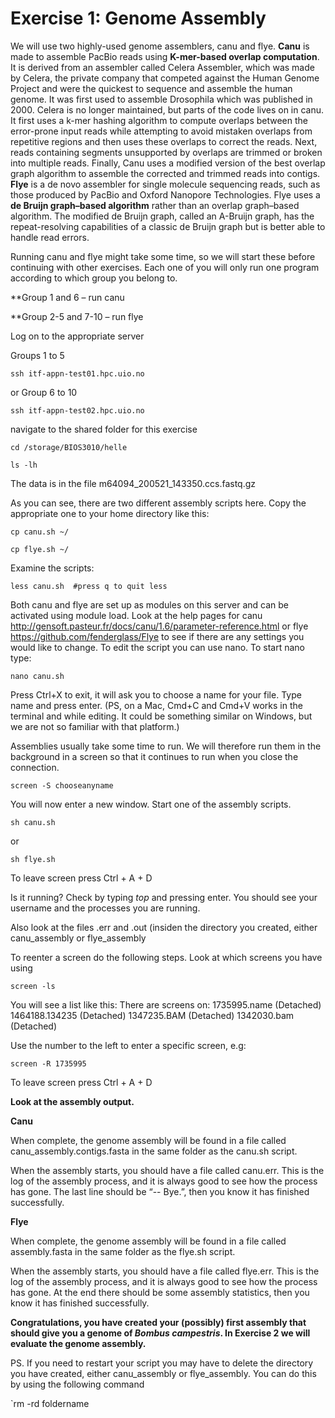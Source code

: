 # Exercise 1: Genome Assembly

We will use two highly-used genome assemblers, canu and flye. **Canu** is made to assemble PacBio reads using **K-mer-based overlap computation**. It is derived from an assembler called Celera Assembler, which was made by Celera, the private company that competed against the Human Genome Project and were the quickest to sequence and assemble the human genome. It was first used to assemble Drosophila which was published in 2000. Celera is no longer maintained, but parts of the code lives on in canu. It first uses a k-mer hashing algorithm to compute overlaps between the error-prone input reads while attempting to avoid mistaken overlaps from repetitive regions and then uses these overlaps to correct the reads. Next, reads containing segments unsupported by overlaps are trimmed or broken into multiple reads. Finally, Canu uses a modified version of the best overlap graph algorithm to assemble the corrected and trimmed reads into contigs. **Flye** is a de novo assembler for single molecule sequencing reads, such as those produced by PacBio and Oxford Nanopore Technologies. Flye uses a **de Bruijn graph–based algorithm** rather than an overlap graph–based algorithm. The modified de Bruijn graph, called an A-Bruijn graph, has the repeat-resolving capabilities of a classic de Bruijn graph but is better able to handle read errors.

Running canu and flye might take some time, so we will start these before continuing with other exercises. Each one of you will only run one program according to which group you belong to. 

**Group 1 and 6 – run canu

**Group 2-5 and 7-10 – run flye

Log on to the appropriate server

Groups 1 to 5

`ssh itf-appn-test01.hpc.uio.no`
        
or Group 6 to 10

`ssh itf-appn-test02.hpc.uio.no`

navigate to the shared folder for this exercise 

`cd /storage/BIOS3010/helle`

`ls -lh`

The data is in the file m64094_200521_143350.ccs.fastq.gz

As you can see, there are two different assembly scripts here. Copy the appropriate one to your home directory like this:

`cp canu.sh ~/`

`cp flye.sh ~/`

Examine the scripts:

`less canu.sh  #press q to quit less`

Both canu and flye are set up as modules on this server and can be activated using module load. Look at the help pages for canu http://gensoft.pasteur.fr/docs/canu/1.6/parameter-reference.html or flye https://github.com/fenderglass/Flye to see if there are any settings you would like to change. To edit the script you can use nano. To start nano type:

`nano canu.sh`

Press Ctrl+X to exit, it will ask you to choose a name for your file. Type name and press enter. 
(PS, on a Mac, Cmd+C and Cmd+V works in the terminal and while editing. It could be something similar on Windows, but we are not so familiar with that platform.)

Assemblies usually take some time to run. We will therefore run them in the background in a screen so that it continues to run when you close the connection. 

`screen -S chooseanyname`

You will now enter a new window. Start one of the assembly scripts. 

`sh canu.sh`

or

`sh flye.sh`

To leave screen press Ctrl + A + D

Is it running? Check by typing *top* and pressing enter. You should see your username and the processes you are running. 

Also look at the files .err and .out (insiden the directory you created, either canu_assembly or flye_assembly

To reenter a screen do the following steps. Look at which screens you have using

`screen -ls`

You will see a list like this:
There are screens on:
	1735995.name	(Detached)
	1464188.134235	(Detached)
	1347235.BAM	(Detached)
	1342030.bam	(Detached)

Use the number to the left to enter a specific screen, e.g:

`screen -R 1735995`

To leave screen press Ctrl + A + D

**Look at the assembly output.**

**Canu**

When complete, the genome assembly will be found in a file called canu_assembly.contigs.fasta in the same folder as the canu.sh script.

When the assembly starts, you should have a file called canu.err. This is the log of the assembly process, and it is always good to see how the process has gone. The last line should be “-- Bye.”, then you know it has finished successfully. 

**Flye**

When complete, the genome assembly will be found in a file called assembly.fasta in the same folder as the flye.sh script.

When the assembly starts, you should have a file called flye.err. This is the log of the assembly process, and it is always good to see how the process has gone. At the end there should be some assembly statistics, then you know it has finished successfully. 

**Congratulations, you have created your (possibly) first assembly that should give you a genome of *Bombus campestris*. In Exercise 2 we will evaluate the genome assembly.**

PS. If you need to restart your script you may have to delete the directory you have created, either canu_assembly or flye_assembly. You can do this by using the following command

`rm -rd foldername




